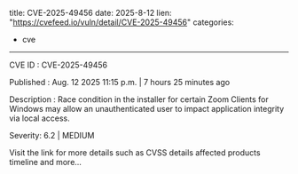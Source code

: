  
title: CVE-2025-49456
date: 2025-8-12
lien: "https://cvefeed.io/vuln/detail/CVE-2025-49456"
categories:
  - cve
---

CVE ID : CVE-2025-49456

Published :  Aug. 12
2025
11:15 p.m. | 7 hours
25 minutes ago

Description : Race condition in the installer for certain Zoom Clients for Windows may allow an unauthenticated user to impact  application integrity via local access.

Severity: 6.2 | MEDIUM

Visit the link for more details
such as CVSS details
affected products
timeline
and more...
